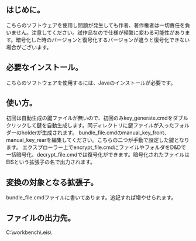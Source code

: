 ## はじめに。
こちらのソフトウェアを使用し問題が発生しても作者、著作権者は一切責任を負いません。注意してください。試作品なので仕様が頻繁に変わる可能性があります。暗号化した時のバージョンと復号化するバージョンが違うと復号化できない場合がございます。
## 必要なインストール。
こちらのソフトウェアを使用するには、Javaのインストールが必要です。
## 使い方。
初回は自動生成の鍵ファイルが無いので、初回のみkey_generate.cmdをダブルクリックして鍵を自動生成します。同ディレクトリに鍵ファイルが入ったフォルダーのholderが生成されます。
bundle_file.cmdのmanual_key_front、manual_key_rearを編集してください。こちらの二つが手動で設定した鍵となります。
エクスプローラー上でencrypt_file.cmdにファイルやフォルダをD&Dで一括暗号化、decrypt_file.cmdでは復号化ができます。暗号化されたファイルはEISという拡張子の名で出力されます。
## 変換の対象となる拡張子。
bundle_file.cmdファイルに書いてあります。追記すれば増やせられます。
## ファイルの出力先。
C:\workbench\\.eis\
